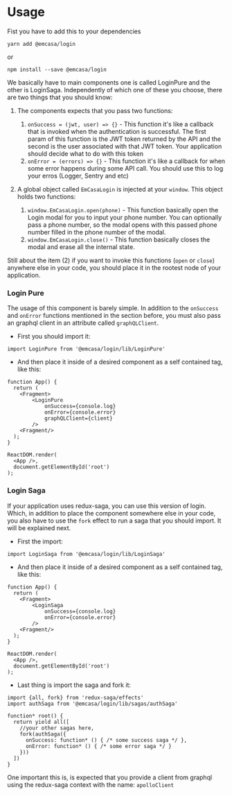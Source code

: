 # Usage

Fist you have to add this to your dependencies

```ssh
yarn add @emcasa/login
```

or 

```ssh
npm install --save @emcasa/login
```

We basically have to main components one is called LoginPure and the other is LoginSaga. Independently of which one of these you choose, there are two things that you should know:

1) The components expects that you pass two functions:

    1. `onSuccess = (jwt, user) => {}` -  This function it's like a callback that is invoked when the authentication is successful. The first param of this function is the JWT token returned by the API and the second is the user associated with that JWT token. Your application should decide what to do with this token
    2. `onError = (errors) => {}` - This function it's like a callback for when some error happens during some API call. You should use this to log your erros (Logger, Sentry and etc)

2) A global object called `EmCasaLogin` is injected at your `window`. This object holds two functions:
    1. `window.EmCasaLogin.open(phone)` - This function basically open the Login modal for you to input your phone number. You can optionally pass a phone number, so the modal opens with this passed phone number filled in the phone number of the modal.
    2. `window.EmCasaLogin.close()` - This function basically closes the modal and erase all the internal state.

Still about the item (2) if you want to invoke this functions (`open` or `close`) anywhere else in your code, you should place it in the rootest node of your application.

### Login Pure

The usage of this component is barely simple. In addition to the `onSuccess` and `onError` functions mentioned in the section before, you must also pass an graphql client in an attribute called `graphQLClient`.

- First you should import it:

```
import LoginPure from '@emcasa/login/lib/LoginPure'
```

- And then place it inside of a desired component as a self contained tag, like this:

```
function App() {
  return (
    <Fragment>
        <LoginPure 
            onSuccess={console.log} 
            onError={console.error} 
            graphQLClient={client}
        />
    <Fragment/>
  );
}

ReactDOM.render(
  <App />,
  document.getElementById('root')
);
```

### Login Saga

If your application uses redux-saga, you can use this version of login. Which, in addition to place the component somewhere else in your code, you also have to use the `fork` effect to run a saga that you should import. It will be explained next.

- First the import:

```
import LoginSaga from '@emcasa/login/lib/LoginSaga'
```

- And then place it inside of a desired component as a self contained tag, like this:

```
function App() {
  return (
    <Fragment>
        <LoginSaga
            onSuccess={console.log} 
            onError={console.error}
        />
    <Fragment/>
  );
}

ReactDOM.render(
  <App />,
  document.getElementById('root')
);
```

- Last thing is import the saga and fork it:

```
import {all, fork} from 'redux-saga/effects'
import authSaga from '@emcasa/login/lib/sagas/authSaga'

function* root() {
  return yield all([
    //your other sagas here,
    fork(authSaga({
      onSuccess: function* () { /* some success saga */ },
      onError: function* () { /* some error saga */ }
    }))
  ])
}
```

One important this is, is expected that you provide a client from graphql using the redux-saga context with the name: `apolloClient`

